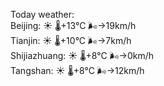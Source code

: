 Today weather:  
Beijing: ☀️ 🌡️+13°C 🌬️→19km/h  
Tianjin: ☀️ 🌡️+10°C 🌬️→7km/h  
Shijiazhuang: ☀️ 🌡️+8°C 🌬️→0km/h  
Tangshan: ☀️ 🌡️+8°C 🌬️→12km/h  
